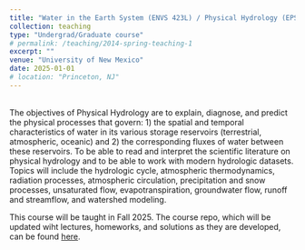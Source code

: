 ```yaml
---
title: "Water in the Earth System (ENVS 423L) / Physical Hydrology (EPS 522)"
collection: teaching
type: "Undergrad/Graduate course"
# permalink: /teaching/2014-spring-teaching-1
excerpt: ""
venue: "University of New Mexico"
date: 2025-01-01
# location: "Princeton, NJ"
---
```

<br/>
The objectives of Physical Hydrology are to explain, diagnose, and predict the physical processes that govern: 1) the spatial and temporal characteristics of water in its various storage reservoirs (terrestrial, atmospheric, oceanic) and 2) the corresponding fluxes of water between these reservoirs.  To be able to read and interpret the scientific literature on physical hydrology and to be able to work with modern hydrologic datasets.  Topics will include the hydrologic cycle, atmospheric thermodynamics, radiation processes, atmospheric circulation, precipitation and snow processes, unsaturated flow, evapotranspiration, groundwater flow, runoff and streamflow, and watershed modeling.

This course will be taught in Fall 2025. The course repo, which will be updated wiht lectures, homeworks, and solutions as they are developed, can be found [here](https://github.com/kmarkovich/PhysHydro_Fall25).
